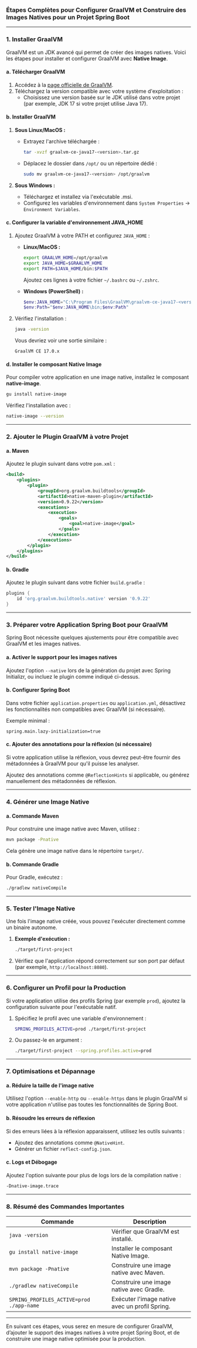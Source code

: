 ### Étapes Complètes pour Configurer GraalVM et Construire des Images Natives pour un Projet Spring Boot

---

### **1. Installer GraalVM**

GraalVM est un JDK avancé qui permet de créer des images natives. Voici les étapes pour installer et configurer GraalVM avec **Native Image**.

#### **a. Télécharger GraalVM**
1. Accédez à la [page officielle de GraalVM](https://www.graalvm.org/downloads/).
2. Téléchargez la version compatible avec votre système d'exploitation :
   - Choisissez une version basée sur le JDK utilisé dans votre projet (par exemple, JDK 17 si votre projet utilise Java 17).

#### **b. Installer GraalVM**
1. **Sous Linux/MacOS :**
   - Extrayez l'archive téléchargée :
     ```bash
     tar -xvzf graalvm-ce-java17-<version>.tar.gz
     ```
   - Déplacez le dossier dans `/opt/` ou un répertoire dédié :
     ```bash
     sudo mv graalvm-ce-java17-<version> /opt/graalvm
     ```

2. **Sous Windows :**
   - Téléchargez et installez via l'exécutable .msi.
   - Configurez les variables d'environnement dans `System Properties` → `Environment Variables`.

#### **c. Configurer la variable d'environnement JAVA_HOME**
1. Ajoutez GraalVM à votre PATH et configurez `JAVA_HOME` :
   - **Linux/MacOS :**
     ```bash
     export GRAALVM_HOME=/opt/graalvm
     export JAVA_HOME=$GRAALVM_HOME
     export PATH=$JAVA_HOME/bin:$PATH
     ```
     Ajoutez ces lignes à votre fichier `~/.bashrc` ou `~/.zshrc`.

   - **Windows (PowerShell) :**
     ```powershell
     $env:JAVA_HOME="C:\Program Files\GraalVM\graalvm-ce-java17-<version>"
     $env:Path="$env:JAVA_HOME\bin;$env:Path"
     ```

2. Vérifiez l'installation :
   ```bash
   java -version
   ```

   Vous devriez voir une sortie similaire :
   ```
   GraalVM CE 17.0.x
   ```

#### **d. Installer le composant Native Image**
Pour compiler votre application en une image native, installez le composant **native-image**.

```bash
gu install native-image
```

Vérifiez l'installation avec :
```bash
native-image --version
```

---

### **2. Ajouter le Plugin GraalVM à votre Projet**

#### **a. Maven**

Ajoutez le plugin suivant dans votre `pom.xml` :

```xml
<build>
    <plugins>
        <plugin>
            <groupId>org.graalvm.buildtools</groupId>
            <artifactId>native-maven-plugin</artifactId>
            <version>0.9.22</version>
            <executions>
                <execution>
                    <goals>
                        <goal>native-image</goal>
                    </goals>
                </execution>
            </executions>
        </plugin>
    </plugins>
</build>
```

#### **b. Gradle**

Ajoutez le plugin suivant dans votre fichier `build.gradle` :

```groovy
plugins {
    id 'org.graalvm.buildtools.native' version '0.9.22'
}
```

---

### **3. Préparer votre Application Spring Boot pour GraalVM**

Spring Boot nécessite quelques ajustements pour être compatible avec GraalVM et les images natives.

#### **a. Activer le support pour les images natives**
Ajoutez l'option `--native` lors de la génération du projet avec Spring Initializr, ou incluez le plugin comme indiqué ci-dessus.

#### **b. Configurer Spring Boot**
Dans votre fichier `application.properties` ou `application.yml`, désactivez les fonctionnalités non compatibles avec GraalVM (si nécessaire).

Exemple minimal :
```properties
spring.main.lazy-initialization=true
```

#### **c. Ajouter des annotations pour la réflexion (si nécessaire)**
Si votre application utilise la réflexion, vous devrez peut-être fournir des métadonnées à GraalVM pour qu'il puisse les analyser.

Ajoutez des annotations comme `@ReflectionHints` si applicable, ou générez manuellement des métadonnées de réflexion.

---

### **4. Générer une Image Native**

#### **a. Commande Maven**
Pour construire une image native avec Maven, utilisez :
```bash
mvn package -Pnative
```

Cela génère une image native dans le répertoire `target/`.

#### **b. Commande Gradle**
Pour Gradle, exécutez :
```bash
./gradlew nativeCompile
```

---

### **5. Tester l'Image Native**

Une fois l'image native créée, vous pouvez l'exécuter directement comme un binaire autonome.

1. **Exemple d'exécution :**
   ```bash
   ./target/first-project
   ```

2. Vérifiez que l'application répond correctement sur son port par défaut (par exemple, `http://localhost:8080`).

---

### **6. Configurer un Profil pour la Production**

Si votre application utilise des profils Spring (par exemple `prod`), ajoutez la configuration suivante pour l'exécutable natif.

1. Spécifiez le profil avec une variable d'environnement :
   ```bash
   SPRING_PROFILES_ACTIVE=prod ./target/first-project
   ```

2. Ou passez-le en argument :
   ```bash
   ./target/first-project --spring.profiles.active=prod
   ```

---

### **7. Optimisations et Dépannage**

#### **a. Réduire la taille de l'image native**
Utilisez l'option `--enable-http` ou `--enable-https` dans le plugin GraalVM si votre application n'utilise pas toutes les fonctionnalités de Spring Boot.

#### **b. Résoudre les erreurs de réflexion**
Si des erreurs liées à la réflexion apparaissent, utilisez les outils suivants :
- Ajoutez des annotations comme `@NativeHint`.
- Générer un fichier `reflect-config.json`.

#### **c. Logs et Débogage**
Ajoutez l'option suivante pour plus de logs lors de la compilation native :
```bash
-Dnative-image.trace
```

---

### **8. Résumé des Commandes Importantes**

| **Commande**                               | **Description**                                    |
|-------------------------------------------|--------------------------------------------------|
| `java -version`                           | Vérifier que GraalVM est installé.               |
| `gu install native-image`                 | Installer le composant Native Image.            |
| `mvn package -Pnative`                    | Construire une image native avec Maven.         |
| `./gradlew nativeCompile`                 | Construire une image native avec Gradle.        |
| `SPRING_PROFILES_ACTIVE=prod ./app-name`  | Exécuter l'image native avec un profil Spring.   |

---

En suivant ces étapes, vous serez en mesure de configurer GraalVM, d’ajouter le support des images natives à votre projet Spring Boot, et de construire une image native optimisée pour la production.
